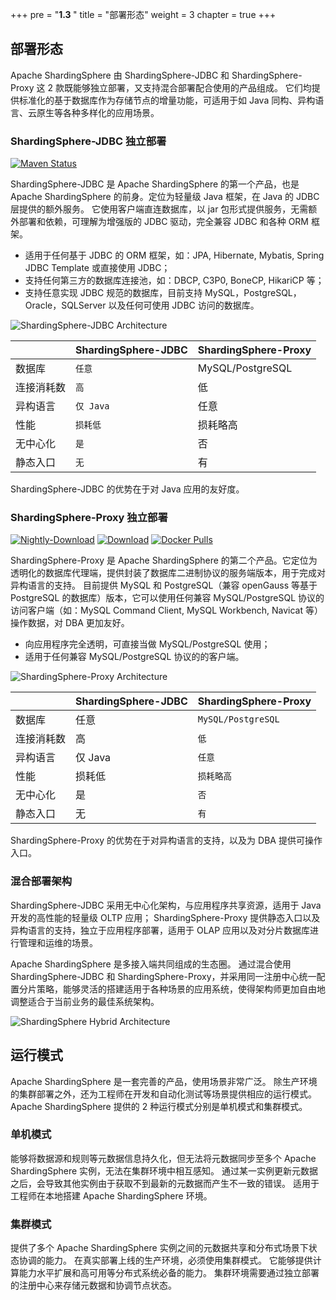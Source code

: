 +++
pre = "<b>1.3 </b>"
title = "部署形态"
weight = 3
chapter = true
+++

## 部署形态
Apache ShardingSphere 由 ShardingSphere-JDBC 和 ShardingSphere-Proxy 这 2 款既能够独立部署，又支持混合部署配合使用的产品组成。
它们均提供标准化的基于数据库作为存储节点的增量功能，可适用于如 Java 同构、异构语言、云原生等各种多样化的应用场景。

### ShardingSphere-JDBC 独立部署

[![Maven Status](https://img.shields.io/maven-central/v/org.apache.shardingsphere/shardingsphere-jdbc.svg?color=green)](https://mvnrepository.com/artifact/org.apache.shardingsphere/shardingsphere-jdbc)

ShardingSphere-JDBC 是 Apache ShardingSphere 的第一个产品，也是 Apache ShardingSphere 的前身。定位为轻量级 Java 框架，在 Java 的 JDBC 层提供的额外服务。
它使用客户端直连数据库，以 jar 包形式提供服务，无需额外部署和依赖，可理解为增强版的 JDBC 驱动，完全兼容 JDBC 和各种 ORM 框架。

* 适用于任何基于 JDBC 的 ORM 框架，如：JPA, Hibernate, Mybatis, Spring JDBC Template 或直接使用 JDBC；
* 支持任何第三方的数据库连接池，如：DBCP, C3P0, BoneCP, HikariCP 等；
* 支持任意实现 JDBC 规范的数据库，目前支持 MySQL，PostgreSQL，Oracle，SQLServer 以及任何可使用 JDBC 访问的数据库。

![ShardingSphere-JDBC Architecture](https://shardingsphere.apache.org/document/current/img/shardingsphere-jdbc_v3.png)

|           | ShardingSphere-JDBC | ShardingSphere-Proxy |
| --------- | ------------------- | -------------------- |
| 数据库     | `任意`               | MySQL/PostgreSQL     |
| 连接消耗数  | `高`                | 低                    |
| 异构语言   | `仅 Java`            | 任意                  |
| 性能      | `损耗低`              | 损耗略高               |
| 无中心化   | `是`                 | 否                    |
| 静态入口   | `无`                 | 有                    |

ShardingSphere-JDBC 的优势在于对 Java 应用的友好度。

### ShardingSphere-Proxy 独立部署

[![Nightly-Download](https://img.shields.io/badge/nightly--builds-download-orange.svg)](https://nightlies.apache.org/shardingsphere/)
[![Download](https://img.shields.io/badge/release-download-orange.svg)](/cn/downloads/)
[![Docker Pulls](https://img.shields.io/docker/pulls/apache/shardingsphere-proxy.svg)](https://hub.docker.com/r/apache/shardingsphere-proxy)

ShardingSphere-Proxy 是 Apache ShardingSphere 的第二个产品。它定位为透明化的数据库代理端，提供封装了数据库二进制协议的服务端版本，用于完成对异构语言的支持。
目前提供 MySQL 和 PostgreSQL（兼容 openGauss 等基于 PostgreSQL 的数据库）版本，它可以使用任何兼容 MySQL/PostgreSQL 协议的访问客户端（如：MySQL Command Client, MySQL Workbench, Navicat 等）操作数据，对 DBA 更加友好。

* 向应用程序完全透明，可直接当做 MySQL/PostgreSQL 使用；
* 适用于任何兼容 MySQL/PostgreSQL 协议的的客户端。

![ShardingSphere-Proxy Architecture](https://shardingsphere.apache.org/document/current/img/shardingsphere-proxy_v2.png)

|           | ShardingSphere-JDBC | ShardingSphere-Proxy |
| --------- | ------------------- | -------------------- |
| 数据库     | 任意                 | `MySQL/PostgreSQL`   |
| 连接消耗数  | 高                  | `低`                  |
| 异构语言   | 仅 Java              | `任意`                |
| 性能      | 损耗低                | `损耗略高`             |
| 无中心化   | 是                   | `否`                  |
| 静态入口   | 无                   | `有`                  |

ShardingSphere-Proxy 的优势在于对异构语言的支持，以及为 DBA 提供可操作入口。

### 混合部署架构

ShardingSphere-JDBC 采用无中心化架构，与应用程序共享资源，适用于 Java 开发的高性能的轻量级 OLTP 应用；
ShardingSphere-Proxy 提供静态入口以及异构语言的支持，独立于应用程序部署，适用于 OLAP 应用以及对分片数据库进行管理和运维的场景。

Apache ShardingSphere 是多接入端共同组成的生态圈。
通过混合使用 ShardingSphere-JDBC 和 ShardingSphere-Proxy，并采用同一注册中心统一配置分片策略，能够灵活的搭建适用于各种场景的应用系统，使得架构师更加自由地调整适合于当前业务的最佳系统架构。

![ShardingSphere Hybrid Architecture](https://shardingsphere.apache.org/document/current/img/shardingsphere-hybrid-architecture_v2.png)

## 运行模式

Apache ShardingSphere 是一套完善的产品，使用场景非常广泛。
除生产环境的集群部署之外，还为工程师在开发和自动化测试等场景提供相应的运行模式。
Apache ShardingSphere 提供的 2 种运行模式分别是单机模式和集群模式。

### 单机模式

能够将数据源和规则等元数据信息持久化，但无法将元数据同步至多个 Apache ShardingSphere 实例，无法在集群环境中相互感知。
通过某一实例更新元数据之后，会导致其他实例由于获取不到最新的元数据而产生不一致的错误。
适用于工程师在本地搭建 Apache ShardingSphere 环境。

### 集群模式

提供了多个 Apache ShardingSphere 实例之间的元数据共享和分布式场景下状态协调的能力。
在真实部署上线的生产环境，必须使用集群模式。
它能够提供计算能力水平扩展和高可用等分布式系统必备的能力。
集群环境需要通过独立部署的注册中心来存储元数据和协调节点状态。
